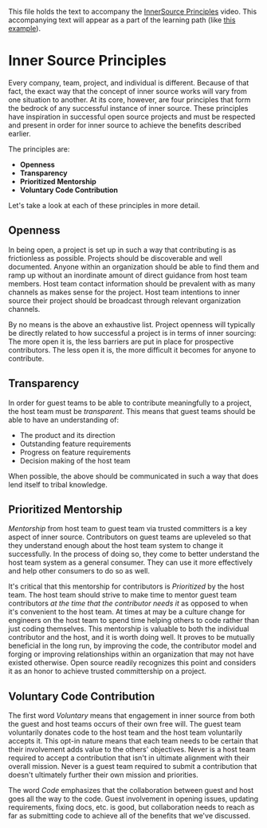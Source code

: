 This file holds the text to accompany the [InnerSource Principles](https://www.safaribooksonline.com/videos/introduction-to-innersource/9781492041504/9781492041504-video321610) video.
This accompanying text will appear as a part of the learning path (like [this example](https://www.safaribooksonline.com/learning-paths/learning-path-lean/9781491999738/9781491946527-/part01ch01.html)).

# Inner Source Principles

Every company, team, project, and individual is different.
Because of that fact, the exact way that the concept of inner source works will vary from one situation to another.
At its core, however, are four principles that form the bedrock of any successful instance of inner source.
These principles have inspiration in successful open source projects and must be respected and present in order for inner source to achieve the benefits described earlier.

The principles are:
* **Openness**
* **Transparency**
* **Prioritized Mentorship**
* **Voluntary Code Contribution**

Let's take a look at each of these principles in more detail.

## Openness

In being open, a project is set up in such a way that contributing is as frictionless as possible.
Projects should be discoverable and well documented.
Anyone within an organization should be able to find them and ramp up without an inordinate amount of direct guidance from host team members.
Host team contact information should be prevalent with as many channels as makes sense for the project.
Host team intentions to inner source their project should be broadcast through relevant organization channels.

By no means is the above an exhaustive list. Project openness will typically be directly related to how successful a project is
in terms of inner sourcing: The more open it is, the less barriers are put in place for prospective contributors. The less open
it is, the more difficult it becomes for anyone to contribute.

## Transparency

In order for guest teams to be able to contribute meaningfully to a project, the host team must be _transparent_.
This means that guest teams should be able to have an understanding of:

* The product and its direction
* Outstanding feature requirements
* Progress on feature requirements
* Decision making of the host team

When possible, the above should be communicated in such a way that does lend itself to tribal knowledge.

## Prioritized Mentorship

_Mentorship_ from host team to guest team via trusted committers is a key aspect of inner source.
Contributors on guest teams are upleveled so that they understand enough about the host team system to change it successfully.
In the process of doing so, they come to better understand the host team system as a general consumer.
They can use it more effectively and help other consumers to do so as well.

It's critical that this mentorship for contributors is _Prioritized_ by the host team.
The host team should strive to make time to mentor guest team contributors _at the time that the contributor needs it_ as opposed to when it's convenient to the host team.
At times at may be a culture change for engineers on the host team to spend time helping others to code rather than just coding themselves.
This mentorship is valuable to both the individual contributor and the host, and it is worth doing well.
It proves to be mutually beneficial in the long run, by improving the code, the contributor model and forging or
improving relationships within an organization that may not have existed otherwise.
Open source readily recognizes this point and considers it as an honor to achieve trusted committership on a project.

## Voluntary Code Contribution

The first word _Voluntary_ means that engagement in inner source from both the guest and host teams occurs of their own free will.
The guest team voluntarily donates code to the host team and the host team voluntarily accepts it.
This opt-in nature means that each team needs to be certain that their involvement adds value to the others' objectives.
Never is a host team required to accept a contribution that isn't in ultimate alignment with their overall mission.
Never is a guest team required to submit a contribution that doesn't ultimately further their own mission and priorities.

The word _Code_ emphasizes that the collaboration between guest and host goes all the way to the code.
Guest involvement in opening issues, updating requirements, fixing docs, etc. is good, but collaboration needs to reach as far as submitting code to achieve all of the benefits that we've discussed.
